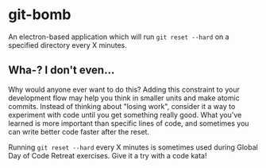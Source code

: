 # git-bomb

An electron-based application which will run `git reset --hard`
on a specified directory every X minutes.

## Wha-? I don't even...

Why would anyone ever want to do this?
Adding this constraint to your development flow may help you
think in smaller units and make atomic commits.
Instead of thinking about "losing work", consider it a way to
experiment with code until you get something really good.
What you've learned is more important than specific lines of code,
and sometimes you can write better code faster after the reset.

Running `git reset --hard` every X minutes is sometimes used
during Global Day of Code Retreat exercises.
Give it a try with a code kata!
